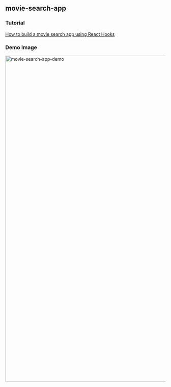 ## movie-search-app

### Tutorial
[How to build a movie search app using React Hooks](https://www.freecodecamp.org/news/how-to-build-a-movie-search-app-using-react-hooks-24eb72ddfaf7/)

### Demo Image
<img width="1022" alt="movie-search-app-demo" src="https://user-images.githubusercontent.com/45593212/79680961-6e6f3d80-8250-11ea-804f-ac155853d49b.png">